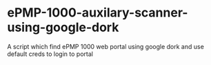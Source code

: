# ePMP-1000-auxilary-scanner-using-google-dork
A script which find ePMP 1000 web portal using google dork and use default creds to login to portal
